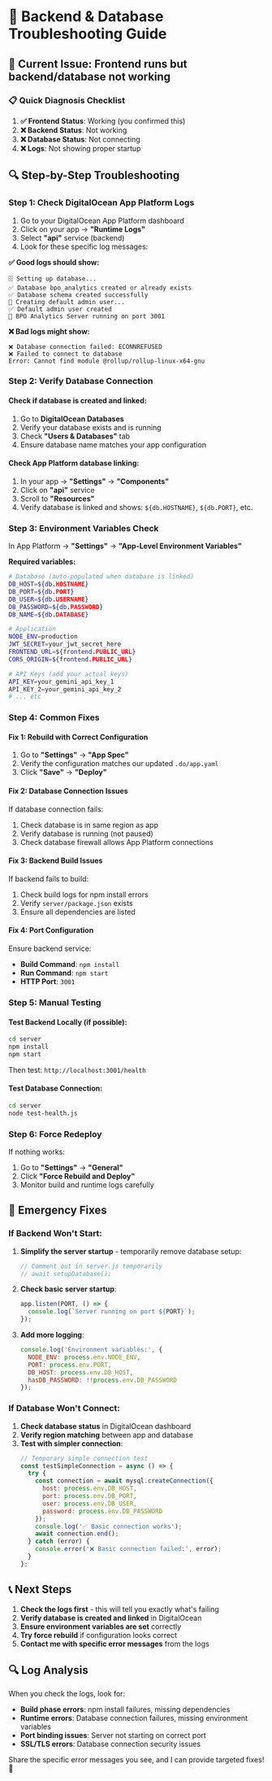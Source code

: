 # 🔧 Backend & Database Troubleshooting Guide

## 🚨 Current Issue: Frontend runs but backend/database not working

### 📋 Quick Diagnosis Checklist

1. **✅ Frontend Status**: Working (you confirmed this)
2. **❌ Backend Status**: Not working
3. **❌ Database Status**: Not connecting
4. **❌ Logs**: Not showing proper startup

## 🔍 Step-by-Step Troubleshooting

### Step 1: Check DigitalOcean App Platform Logs

1. Go to your DigitalOcean App Platform dashboard
2. Click on your app → **"Runtime Logs"**
3. Select **"api"** service (backend)
4. Look for these specific log messages:

**✅ Good logs should show:**
```
🗄️ Setting up database...
✅ Database bpo_analytics created or already exists
✅ Database schema created successfully
👤 Creating default admin user...
✅ Default admin user created
🚀 BPO Analytics Server running on port 3001
```

**❌ Bad logs might show:**
```
❌ Database connection failed: ECONNREFUSED
❌ Failed to connect to database
Error: Cannot find module @rollup/rollup-linux-x64-gnu
```

### Step 2: Verify Database Connection

#### Check if database is created and linked:
1. Go to **DigitalOcean Databases**
2. Verify your database exists and is running
3. Check **"Users & Databases"** tab
4. Ensure database name matches your app configuration

#### Check App Platform database linking:
1. In your app → **"Settings"** → **"Components"**
2. Click on **"api"** service
3. Scroll to **"Resources"**
4. Verify database is linked and shows: `${db.HOSTNAME}`, `${db.PORT}`, etc.

### Step 3: Environment Variables Check

In App Platform → **"Settings"** → **"App-Level Environment Variables"**

**Required variables:**
```bash
# Database (auto-populated when database is linked)
DB_HOST=${db.HOSTNAME}
DB_PORT=${db.PORT}
DB_USER=${db.USERNAME}
DB_PASSWORD=${db.PASSWORD}
DB_NAME=${db.DATABASE}

# Application
NODE_ENV=production
JWT_SECRET=your_jwt_secret_here
FRONTEND_URL=${frontend.PUBLIC_URL}
CORS_ORIGIN=${frontend.PUBLIC_URL}

# API Keys (add your actual keys)
API_KEY=your_gemini_api_key_1
API_KEY_2=your_gemini_api_key_2
# ... etc
```

### Step 4: Common Fixes

#### Fix 1: Rebuild with Correct Configuration
1. Go to **"Settings"** → **"App Spec"**
2. Verify the configuration matches our updated `.do/app.yaml`
3. Click **"Save"** → **"Deploy"**

#### Fix 2: Database Connection Issues
If database connection fails:
1. Check database is in same region as app
2. Verify database is running (not paused)
3. Check database firewall allows App Platform connections

#### Fix 3: Backend Build Issues
If backend fails to build:
1. Check build logs for npm install errors
2. Verify `server/package.json` exists
3. Ensure all dependencies are listed

#### Fix 4: Port Configuration
Ensure backend service:
- **Build Command**: `npm install`
- **Run Command**: `npm start`
- **HTTP Port**: `3001`

### Step 5: Manual Testing

#### Test Backend Locally (if possible):
```bash
cd server
npm install
npm start
```

Then test: `http://localhost:3001/health`

#### Test Database Connection:
```bash
cd server
node test-health.js
```

### Step 6: Force Redeploy

If nothing works:
1. Go to **"Settings"** → **"General"**
2. Click **"Force Rebuild and Deploy"**
3. Monitor build and runtime logs carefully

## 🚨 Emergency Fixes

### If Backend Won't Start:

1. **Simplify the server startup** - temporarily remove database setup:
   ```javascript
   // Comment out in server.js temporarily
   // await setupDatabase();
   ```

2. **Check basic server startup**:
   ```javascript
   app.listen(PORT, () => {
     console.log(`Server running on port ${PORT}`);
   });
   ```

3. **Add more logging**:
   ```javascript
   console.log('Environment variables:', {
     NODE_ENV: process.env.NODE_ENV,
     PORT: process.env.PORT,
     DB_HOST: process.env.DB_HOST,
     hasDB_PASSWORD: !!process.env.DB_PASSWORD
   });
   ```

### If Database Won't Connect:

1. **Check database status** in DigitalOcean dashboard
2. **Verify region matching** between app and database
3. **Test with simpler connection**:
   ```javascript
   // Temporary simple connection test
   const testSimpleConnection = async () => {
     try {
       const connection = await mysql.createConnection({
         host: process.env.DB_HOST,
         port: process.env.DB_PORT,
         user: process.env.DB_USER,
         password: process.env.DB_PASSWORD
       });
       console.log('✅ Basic connection works');
       await connection.end();
     } catch (error) {
       console.error('❌ Basic connection failed:', error);
     }
   };
   ```

## 📞 Next Steps

1. **Check the logs first** - this will tell you exactly what's failing
2. **Verify database is created and linked** in DigitalOcean
3. **Ensure environment variables are set** correctly
4. **Try force rebuild** if configuration looks correct
5. **Contact me with specific error messages** from the logs

## 🔍 Log Analysis

When you check the logs, look for:
- **Build phase errors**: npm install failures, missing dependencies
- **Runtime errors**: Database connection failures, missing environment variables
- **Port binding issues**: Server not starting on correct port
- **SSL/TLS errors**: Database connection security issues

Share the specific error messages you see, and I can provide targeted fixes! 🚀
